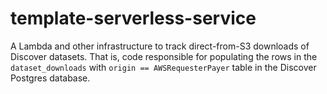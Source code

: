# template-serverless-service

A Lambda and other infrastructure to track direct-from-S3 downloads of Discover datasets. That is, code responsible for
populating the rows in the `dataset_downloads` with `origin == AWSRequesterPayer` table in the Discover Postgres
database.

